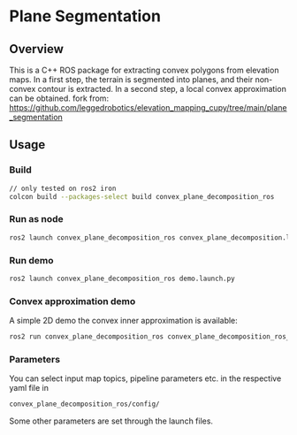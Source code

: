 # Plane Segmentation

## Overview
This is a C++ ROS package for extracting convex polygons from elevation maps.
In a first step, the terrain is segmented into planes, and their non-convex contour is extracted.
In a second step, a local convex approximation can be obtained.
fork from: https://github.com/leggedrobotics/elevation_mapping_cupy/tree/main/plane_segmentation

## Usage
### Build
```bash
// only tested on ros2 iron
colcon build --packages-select build convex_plane_decomposition_ros
```

### Run as node
```bash
ros2 launch convex_plane_decomposition_ros convex_plane_decomposition.launch.py
```

### Run demo
```bash
ros2 launch convex_plane_decomposition_ros demo.launch.py
```

### Convex approximation demo
A simple 2D demo the convex inner approximation is available:
```bash
ros2 run convex_plane_decomposition_ros convex_plane_decomposition_ros_TestShapeGrowing
```

### Parameters
You can select input map topics, pipeline parameters etc. in the respective yaml file in
```bash
convex_plane_decomposition_ros/config/
```
Some other parameters are set through the launch files.
